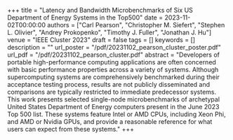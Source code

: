 +++
title = "Latency and Bandwidth Microbenchmarks of Six US Department of Energy Systems in the Top500"
date = 2023-11-02T00:00:00
authors = ["Carl Pearson", "Christopher M. Siefert", "Stephen L. Olivier", "Andrey Prokopenko", "Timothy J. Fuller", "Jonathan J. Hu"]
venue = "IEEE Cluster 2023"
draft = false
tags = []
keywords = []
description = ""
url_poster = "/pdf/20231102_pearson_cluster_poster.pdf"
url_pdf = "/pdf/20231102_pearson_cluster.pdf"
abstract = "Developers of portable high-performance computing applications are often concerned with basic performance properties across a variety of systems. Although supercomputing systems are comprehensively benchmarked during their acceptance testing process, results are not publicly disseminated and comparisons are typically restricted to immediate predecessor systems. This work presents selected single-node microbenchmarks of archetypal United States Department of Energy computers present in the June 2023 Top 500 list. These systems feature Intel or AMD CPUs, including Xeon Phi, and AMD or Nvidia GPUs, and provide a reasonable reference for what users can expect from these systems."
+++
